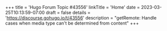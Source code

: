 +++
title = 'Hugo Forum Topic #43556'
linkTitle = 'Home'
date = 2023-03-25T10:13:59-07:00
draft = false
details = 'https://discourse.gohugo.io/t/43556'
description = "getRemote: Handle cases when media type can't be determined from content"
+++
